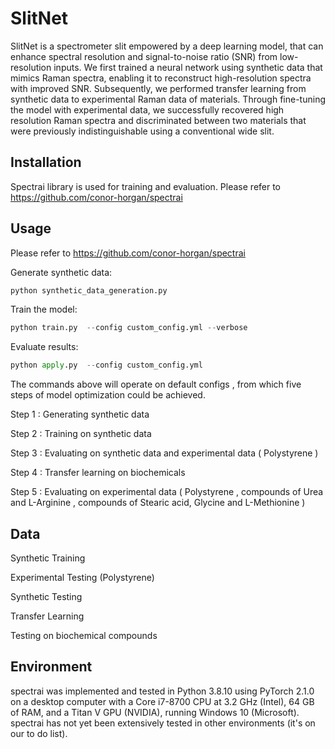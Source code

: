 # SlitNet
SlitNet is a spectrometer slit empowered by a deep learning model, that can enhance spectral resolution and signal-to-noise ratio (SNR) from low-resolution inputs. We first trained a neural network using synthetic data that mimics Raman spectra, enabling it to reconstruct high-resolution spectra with improved SNR. Subsequently, we performed transfer learning from synthetic data to experimental Raman data of materials. Through fine-tuning the model with experimental data, we successfully recovered high resolution Raman spectra and discriminated between two materials that were previously indistinguishable using a conventional wide slit.
## Installation 
Spectrai library is used for training and evaluation. Please refer to https://github.com/conor-horgan/spectrai
## Usage
Please refer to https://github.com/conor-horgan/spectrai

Generate synthetic data:
```python
python synthetic_data_generation.py
```
Train the model:
```python
python train.py  --config custom_config.yml --verbose
```
Evaluate results:
```python
python apply.py  --config custom_config.yml
```

The commands above will operate on default configs , from which five steps of model optimization could be achieved.   

Step 1 : Generating synthetic data 

Step 2 : Training on synthetic data 

Step 3 : Evaluating on synthetic data and experimental data ( Polystyrene )

Step 4 : Transfer learning on biochemicals 

Step 5 : Evaluating on experimental data ( Polystyrene , compounds of Urea and L-Arginine , compounds of Stearic acid, Glycine and L-Methionine )

## Data

Synthetic Training

Experimental Testing (Polystyrene)

Synthetic Testing

Transfer Learning

Testing on biochemical compounds
## Environment
spectrai was implemented and tested in Python 3.8.10 using PyTorch 2.1.0 on a desktop computer with a Core i7-8700 CPU at 3.2 GHz (Intel), 64 GB of RAM, and a Titan V GPU (NVIDIA), running Windows 10 (Microsoft). spectrai has not yet been extensively tested in other environments (it's on our to do list).
